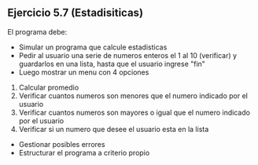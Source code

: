 ## **Ejercicio 5.7 (Estadisiticas)**

El programa debe:

-   Simular un programa que calcule estadisticas
-   Pedir al usuario una serie de numeros enteros el 1 al 10 (verificar) y guardarlos en una lista, hasta que el usuario ingrese "fin"
-   Luego mostrar un menu con 4 opciones

1.  Calcular promedio
2.  Verificar cuantos numeros son menores que el numero indicado por el usuario
3.  Verificar cuantos numeros son mayores o igual que el numero indicado por el usuario
4.  Verificar si un numero que desee el usuario esta en la lista

-   Gestionar posibles errores
-   Estructurar el programa a criterio propio
